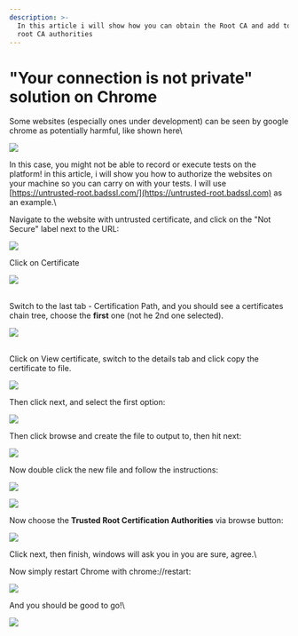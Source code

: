 ```yaml
---
description: >-
  In this article i will show how you can obtain the Root CA and add to trusted
  root CA authorities
---
```


# "Your connection is not private" solution on Chrome

Some websites (especially ones under development) can be seen by google chrome as potentially harmful, like shown here\


![](<../../.gitbook/assets/image (448) (1).png>)

In this case, you might not be able to record or execute tests on the platform! in this article, i will show you how to authorize the websites on your machine so you can carry on with your tests. I will use [https://untrusted-root.badssl.com/](https://untrusted-root.badssl.com) as an example.\


Navigate to the website with untrusted certificate, and click on the "Not Secure" label next to the URL:

![](<../../.gitbook/assets/image (471) (1).png>)

Click on Certificate

![](<../../.gitbook/assets/image (508) (1).png>)

\
Switch to the last tab - Certification Path, and you should see a certificates chain tree, choose the **first** one (not he 2nd one selected).

![](<../../.gitbook/assets/image (540) (1) (1).png>)

\
Click on View certificate, switch to the details tab and click copy the certificate to file.

![](<../../.gitbook/assets/image (456) (1).png>)

Then click next, and select the first option:

![](<../../.gitbook/assets/image (513).png>)

Then click browse and create the file to output to, then hit next:

![](<../../.gitbook/assets/image (463) (1) (1).png>)

Now double click the new file and follow the instructions:

![](<../../.gitbook/assets/image (453) (1) (1).png>)

![](<../../.gitbook/assets/image (497).png>)

Now choose the **Trusted Root Certification Authorities** via browse button:

![](<../../.gitbook/assets/image (487) (1).png>)

Click next, then finish, windows will ask you in you are sure, agree.\


Now simply restart Chrome with chrome://restart:

![](<../../.gitbook/assets/image (546) (1).png>)

And you should be good to go!\


![](<../../.gitbook/assets/image (494) (1).png>)
